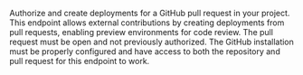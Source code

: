 Authorize and create deployments for a GitHub pull request in your project. This endpoint allows external contributions by creating deployments from pull requests, enabling preview environments for code review. The pull request must be open and not previously authorized. The GitHub installation must be properly configured and have access to both the repository and pull request for this endpoint to work.